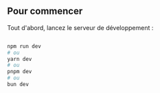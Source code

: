 
## Pour commencer

Tout d'abord, lancez le serveur de développement :

```bash

npm run dev
# ou
yarn dev
# ou
pnpm dev
# ou
bun dev
```

